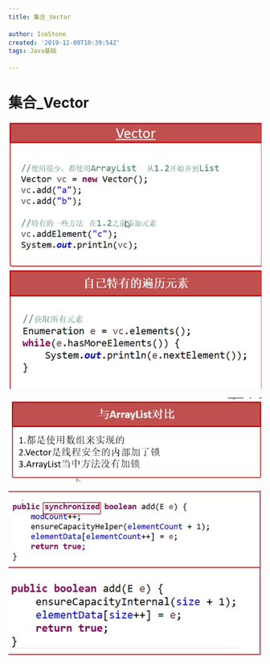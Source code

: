 ```yaml
---
title: 集合_Vector

author: IceStone
created: '2019-12-09T10:39:54Z'
tags: Java基础

---
```


# 集合_Vector

![ ](images/ce184d45-294c-4d1f-9c86-deced7603ca6.png)  

![ ](images/e7f159e3-abbc-4b73-b17e-4f988a9f6b44.png) 

![ ](images/88545896-26bf-404a-a0cc-b7cdb64b2728.png) 

 
 
~~~~